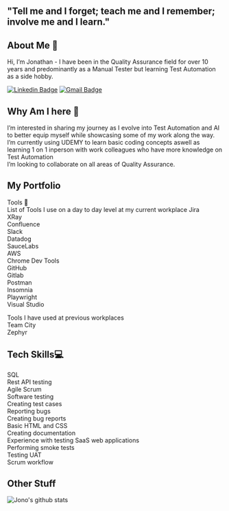 <h2>"Tell me and I forget; teach me and I remember; involve me and I learn." </h2> 

## About Me 👋   
Hi, I’m Jonathan - I have been in the Quality Assurance field for over 10 years and predominantly as a Manual Tester but learning Test Automation as a side hobby. 

[![Linkedin Badge](https://img.shields.io/badge/-Jonathan_Flavell-blue?style=flat-square&logo=Linkedin&logoColor=white&link=https://www.linkedin.com/in/qajono/)](https://www.linkedin.com/in/qajono/) [![Gmail Badge](https://img.shields.io/badge/-jflavell@gmail.com-c14438?style=flat-square&logo=Gmail&logoColor=white&link=mailto:jflavell@gmail.com)](mailto:jflavell@gmail.com) 
<p align="left">

## Why Am I here 🏢  
I’m interested in sharing my journey as I evolve into Test Automation and AI to better equip myself while showcasing some of my work along the way.  
I’m currently using UDEMY to learn basic coding concepts aswell as learning 1 on 1 inperson with work colleagues who have more knowledge on Test Automation  
I’m looking to collaborate on all areas of Quality Assurance.  

## My Portfolio  
Tools 🔧  
List of Tools I use on a day to day level at my current workplace
Jira  
XRay  
Confluence  
Slack  
Datadog  
SauceLabs  
AWS  
Chrome Dev Tools  
GitHub  
Gitlab  
Postman  
Insomnia  
Playwright  
Visual Studio  
  
Tools I have used at previous workplaces  
Team City  
Zephyr  

## Tech Skills💻  
SQL  
Rest API testing    
Agile Scrum  
Software testing  
Creating test cases  
Reporting bugs  
Creating bug reports    
Basic HTML and CSS  
Creating documentation  
Experience with testing SaaS web applications  
Performing smoke tests  
Testing UAT  
Scrum workflow  

## Other Stuff
  
![Jono's github stats](https://github-readme-stats.vercel.app/api?username=hybr1d-jono&show_icons=true&hide=[%22issues%22])
 


<!---
hybr1d-jono/hybr1d-jono is a ✨ special ✨ repository because its `README.md` (this file) appears on your GitHub profile.
You can click the Preview link to take a look at your changes.
--->
